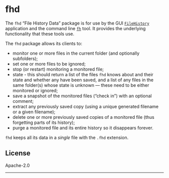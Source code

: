 # fhd

The `fhd` “File History Data” package is for use by the GUI
[`FileHistory`](https://github.com/mark-summerfield/filehistory) application
and the command line [`fh`](https://github.com/mark-summerfield/fh) tool. It
provides the underlying functionality that these tools use.

The `fhd` package allows its clients to:

- monitor one or more files in the current folder (and optionally
  subfolders);
- set one or more files to be ignored;
- stop (or restart) monitoring a monitored file;
- state - this should return a list of the files `fhd` knows about and their
  state and whether any have been saved, and a list of any files in the same
  folder(s) whose state is unknown — these need to be either monitored or
  ignored;
- save a snapshot of the monitored files (“check in”) with an optional
  comment;
- extract any previously saved copy (using a unique generated filename or
  a given filename);
- delete one or more previously saved copies of a monitored file (thus
  forgetting parts of its history);
- purge a monitored file and its entire history so it disappears forever.

`fhd` keeps all its data in a _single_ file with the `.fhd` extension.

## License

Apache-2.0

---
